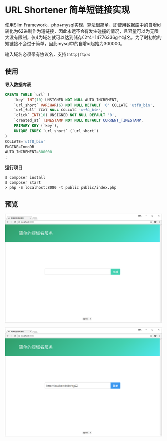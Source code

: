 # URL Shortener 简单短链接实现
使用Slim Framework，php+mysql实现。算法很简单，即使用数据库中的自增id转化为62进制作为短链接，因此永远不会有发生碰撞的情况，且容量可以为无限大没有限制，仅4为域名就可以达到储存62^4=14776336g个域名。为了时初始的短链接不会过于简单，因此mysql中的自增id起始为300000。

输入域名必须带有协议名，支持`(http|ftp)s`

## 使用
**导入数据库表**
```sql
CREATE TABLE `url` (
	`key` INT(10) UNSIGNED NOT NULL AUTO_INCREMENT,
	`url_short` VARCHAR(6) NOT NULL DEFAULT '0' COLLATE 'utf8_bin',
	`url_full` TEXT NULL COLLATE 'utf8_bin',
	`click` INT(10) UNSIGNED NOT NULL DEFAULT '0',
	`created_at` TIMESTAMP NOT NULL DEFAULT CURRENT_TIMESTAMP,
	PRIMARY KEY (`key`),
	UNIQUE INDEX `url_short` (`url_short`)
)
COLLATE='utf8_bin'
ENGINE=InnoDB
AUTO_INCREMENT=300000
;
```
**运行项目**
```shell
$ composer install
$ composer start
> php -S localhost:8080 -t public public/index.php
```
## 预览
![](preview-1.png)

![](preview-2.png)